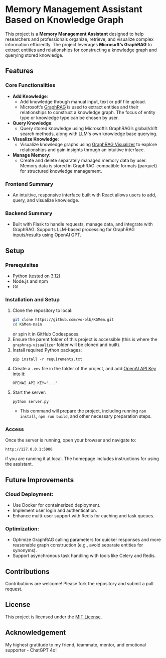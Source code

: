 # Memory Management Assistant Based on Knowledge Graph

This project is a **Memory Management Assistant** designed to help researchers and professionals organize, retrieve, and visualize complex information efficiently. The project leverages **Microsoft’s GraphRAG** to extract entities and relationships for constructing a knowledge graph and querying stored knowledge.

## Features

### Core Functionalities
- **Add Knowledge**:
  - Add knowledge through manual input, text or pdf file upload.
  - Microsoft’s [GraphRAG](https://github.com/microsoft/graphrag) is used to extract entities and their relationships to construct a knowledge graph. The focus of entity type or knowledge type can be chosen by user.
- **Query Knowledge**:
  - Query stored knowledge using Microsoft’s GraphRAG’s global/drift search methods, along with LLM's own knowledge base querying.
- **Visualize Knowledge**:
  - Visualize knowledge graphs using [GraphRAG Visualizer](https://github.com/noworneverev/graphrag-visualizer) to explore relationships and gain insights through an intuitive interface.
- **Manage Memory**:
  - Create and delete separately managed memory data by user. Memory data is stored in GraphRAG-compatible formats (parquet) for structured knowledge management.

### Frontend Summary
- An intuitive, responsive interface built with React allows users to add, query, and visualize knowledge.

### Backend Summary
- Built with Flask to handle requests, manage data, and integrate with GraphRAG. Supports LLM-based processing for GraphRAG inputs/results using OpenAI GPT.

## Setup

### Prerequisites
- Python (tested on 3.12)
- Node.js and npm
- Git

### Installation and Setup
1. Clone the repository to local:
   ```bash
   git clone https://github.com/vo-olb/KGMem.git
   cd KGMem-main
   ```
   or spin it in GitHub Codespaces.
2. Ensure the parent folder of this project is accessible (this is where the `graphrag-visualizer` folder will be cloned and built).
3. Install required Python packages:
   ```
   pip install -r requirements.txt
   ```
4. Create a `.env` file in the folder of the project, and add [OpenAI API Key](https://platform.openai.com/api-keys) into it:
   ```
   OPENAI_API_KEY="..."
   ```
5. Start the server:
   ```
   python server.py
   ```
   - This command will prepare the project, including running ``npm install``, ``npm run build``, and other necessary preparation steps.

### Access
Once the server is running, open your browser and navigate to:
```
http://127.0.0.1:5000
```
if you are running it at local. The homepage includes instructions for using the assistant.

## Future Improvements

### Cloud Deployment:
- Use Docker for containerized deployment.
- Implement user login and authentication.
- Enhance multi-user support with Redis for caching and task queues.

### Optimization:
- Optimize GraphRAG calling parameters for quicker responses and more reasonable graph construction (e.g., avoid separate entities for synonyms).
- Support asynchronous task handling with tools like Celery and Redis.

## Contributions
Contributions are welcome! Please fork the repository and submit a pull request.

## License
This project is licensed under the [MIT License](https://mit-license.org/).

## Acknowledgement
My highest gratitude to my friend, teammate, mentor, and emotional supporter - ChatGPT 4o!